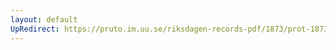 ```yaml
---
layout: default
UpRedirect: https://pruto.im.uu.se/riksdagen-records-pdf/1873/prot-1873--fk--315/prot-1873--fk--315_062.pdf
---
```

